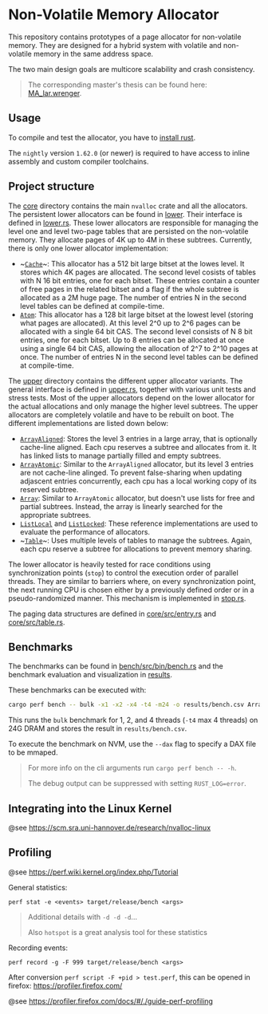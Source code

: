 # Non-Volatile Memory Allocator

This repository contains prototypes of a page allocator for non-volatile memory.
They are designed for a hybrid system with volatile and non-volatile memory in the same address space.

The two main design goals are multicore scalability and crash consistency.

> The corresponding master's thesis can be found here: [MA_lar.wrenger](https://scm.sra.uni-hannover.de/theses/2021/MA_lar.wrenger).

## Usage

To compile and test the allocator, you have to [install rust](https://www.rust-lang.org/learn/get-started).

The `nightly` version `1.62.0` (or newer) is required to have access to inline assembly and custom compiler toolchains.

## Project structure

The [core](core/) directory contains the main `nvalloc` crate and all the allocators.
The persistent lower allocators can be found in [lower](core/src/lower/).
Their interface is defined in [lower.rs](core/src/lower.rs).
These lower allocators are responsible for managing the level one and level two-page tables that are persisted on the non-volatile memory.
They allocate pages of 4K up to 4M in these subtrees.
Currently, there is only one lower allocator implementation:

- ~[`Cache`](core/src/lower/cache.rs)~: This allocator has a 512 bit large bitset at the lowes level. It stores which 4K pages are allocated. The second level cosists of tables with N 16 bit entries, one for each bitset. These entries contain a counter of free pages in the related bitset and a flag if the whole subtree is allocated as a 2M huge page.
The number of entries N in the second level tables can be defined at compile-time.
- [`Atom`](core/src/lower/atom.rs): This allocator has a 128 bit large bitset at the lowest level (storing what pages are allocated). At this level 2^0 up to 2^6 pages can be allocated with a single 64 bit CAS. The second level consists of N 8 bit entries, one for each bitset. Up to 8 entries can be allocated at once using a single 64 bit CAS, allowing the allocation of 2^7 to 2^10 pages at once.
The number of entries N in the second level tables can be defined at compile-time.

The [upper](core/src/upper/) directory contains the different upper allocator variants.
The general interface is defined in [upper.rs](core/src/upper.rs), together with various unit tests and stress tests.
Most of the upper allocators depend on the lower allocator for the actual allocations and only manage the higher level subtrees.
The upper allocators are completely volatile and have to be rebuilt on boot.
The different implementations are listed down below:

- [`ArrayAligned`](core/src/upper/array_aligned.rs): Stores the level 3 entries in a large array, that is optionally cache-line aligned. Each cpu reserves a subtree and allocates from it. It has linked lists to manage partially filled and empty subtrees.
- [`ArrayAtomic`](core/src/upper/array_atomic.rs.rs): Similar to the `ArrayAligned` allocator, but its level 3 entries are not cache-line alinged. To prevent false-sharing when updating adjascent entries concurrently, each cpu has a local working copy of its reserved subtree.
- [`Array`](core/src/upper/array.rs): Similar to `ArrayAtomic` allocator, but doesn't use lists for free and partial subtrees. Instead, the array is linearly searched for the appropriate subtrees.
- [`ListLocal`](core/src/upper/list_local.rs) and [`ListLocked`](core/src/upper/list_locked.rs): These reference implementations are used to evaluate the performance of allocators.
- ~[`Table`](core/src/upper/table.rs)~: Uses multiple levels of tables to manage the subtrees. Again, each cpu reserve a subtree for allocations to prevent memory sharing.

The lower allocator is heavily tested for race conditions using synchronization points (`stop`) to control the execution order of parallel threads.
They are similar to barriers where, on every synchronization point, the next running CPU is chosen either by a previously defined order or in a pseudo-randomized manner.
This mechanism is implemented in [stop.rs](core/src/stop.rs).

The paging data structures are defined in [core/src/entry.rs](core/src/entry.rs) and [core/src/table.rs](core/src/table.rs).

## Benchmarks

The benchmarks can be found in [bench/src/bin/bench.rs](bench/src/bin/bench.rs) and the benchmark evaluation and visualization in [results](results/).

These benchmarks can be executed with:

```bash
cargo perf bench -- bulk -x1 -x2 -x4 -t4 -m24 -o results/bench.csv ArrayAtomicA128
```

This runs the `bulk` benchmark for 1, 2, and 4 threads (`-t4` max 4 threads) on 24G DRAM and stores the result in `results/bench.csv`.

To execute the benchmark on NVM, use the `--dax` flag to specify a DAX file to be mmaped.

> For more info on the cli arguments run `cargo perf bench -- -h`.
> 
> The debug output can be suppressed with setting `RUST_LOG=error`.

## Integrating into the Linux Kernel

@see https://scm.sra.uni-hannover.de/research/nvalloc-linux

## Profiling

@see https://perf.wiki.kernel.org/index.php/Tutorial

General statistics:

```
perf stat -e <events> target/release/bench <args>
```

> Additional details with `-d -d -d`...
>
> Also `hotspot` is a great analysis tool for these statistics

Recording events:

```
perf record -g -F 999 target/release/bench <args>
```

After conversion `perf script -F +pid > test.perf`, this can be opened in firefox: https://profiler.firefox.com/

@see https://profiler.firefox.com/docs/#/./guide-perf-profiling
